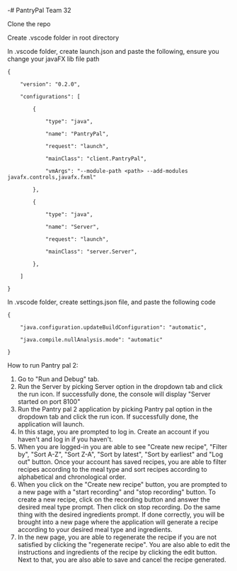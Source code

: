 
-# PantryPal Team 32


Clone the repo

Create .vscode folder in root directory

In .vscode folder, create launch.json and paste the following, ensure you change your javaFX lib file path

	{

		"version": "0.2.0",
		
		"configurations": [

			{

				"type": "java",

				"name": "PantryPal",

				"request": "launch",

				"mainClass": "client.PantryPal",

				"vmArgs": "--module-path <path> --add-modules javafx.controls,javafx.fxml"

			},

			{

				"type": "java",

				"name": "Server",

				"request": "launch",

				"mainClass": "server.Server",

			},

		]

	}

	  

In .vscode folder, create settings.json file, and paste the following code

	{

		"java.configuration.updateBuildConfiguration": "automatic",

		"java.compile.nullAnalysis.mode": "automatic"

	}

How to run Pantry pal 2:

1. Go to "Run and Debug" tab.
2. Run the Server by picking Server option in the dropdown tab and click the run icon. If successfully done, the console will display "Server started on port 8100"
3. Run the Pantry pal 2 application by picking Pantry pal option in the dropdown tab and click the run icon. If successfully done, the application will launch.
4. In this stage, you are prompted to log in. Create an account if you haven't and log in if you haven't.
5. When you are logged-in you are able to see "Create new recipe", "Filter by", "Sort A-Z", "Sort Z-A", "Sort by latest", "Sort by earliest" and "Log out" button. Once your account has saved
   recipes, you are able to filter recipes according to the meal type and sort recipes according to alphabetical and chronological order.
6. When you click on the "Create new recipe" button, you are prompted to a new page with a "start recording" and "stop recording" button. 
   To create a new recipe, click on the recording button and answer the desired meal type prompt. Then click on stop recording. Do the same thing with the desired ingredients prompt.
   If done correctly, you will be brought into a new page where the application will generate a recipe according to your desired meal type and ingredients.
7. In the new page, you are able to regenerate the recipe if you are not satisfied by clicking the "regenerate recipe". You are also able to edit the instructions and ingredients of the recipe
   by clicking the edit button. Next to that, you are also able to save and cancel the recipe generated.


